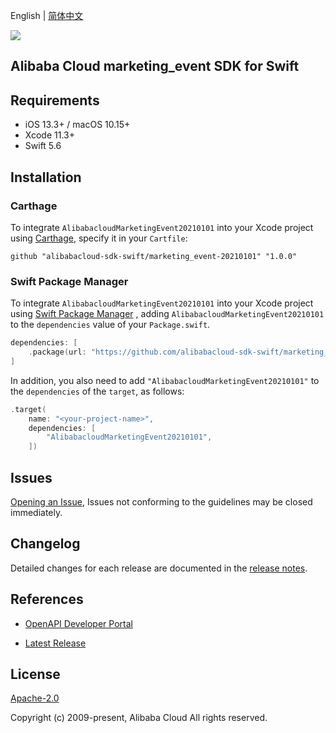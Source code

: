 English | [简体中文](README-CN.md)

![](https://aliyunsdk-pages.alicdn.com/icons/AlibabaCloud.svg)

## Alibaba Cloud marketing_event SDK for Swift

## Requirements

- iOS 13.3+ / macOS 10.15+
- Xcode 11.3+
- Swift 5.6

## Installation

### Carthage

To integrate `AlibabacloudMarketingEvent20210101` into your Xcode project using [Carthage](https://github.com/Carthage/Carthage), specify it in your `Cartfile`:

```ogdl
github "alibabacloud-sdk-swift/marketing_event-20210101" "1.0.0"
```

### Swift Package Manager

To integrate `AlibabacloudMarketingEvent20210101` into your Xcode project using [Swift Package Manager](https://swift.org/package-manager/) , adding `AlibabacloudMarketingEvent20210101` to the `dependencies` value of your `Package.swift`.

```swift
dependencies: [
    .package(url: "https://github.com/alibabacloud-sdk-swift/marketing_event-20210101.git", from: "1.0.0")
]
```

In addition, you also need to add `"AlibabacloudMarketingEvent20210101"` to the `dependencies` of the `target`, as follows:

```swift
.target(
    name: "<your-project-name>",
    dependencies: [
        "AlibabacloudMarketingEvent20210101",
    ])
```

## Issues

[Opening an Issue](https://github.com/alibabacloud-sdk-swift/marketing_event-20210101/issues/new), Issues not conforming to the guidelines may be closed immediately.

## Changelog

Detailed changes for each release are documented in the [release notes](./ChangeLog.txt).

## References

* [OpenAPI Developer Portal](https://next.api.alibabacloud.com/home)
- [Latest Release](https://github.com/alibabacloud-sdk-swift/marketing_event-20210101)

## License

[Apache-2.0](http://www.apache.org/licenses/LICENSE-2.0)

Copyright (c) 2009-present, Alibaba Cloud All rights reserved.
